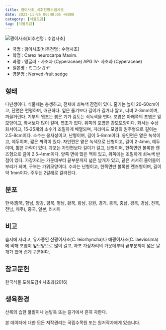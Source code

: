 ```yaml
---
title: 괭이사초_비추천명수염사초
date: 2023-11-05 00:48:05 +0800
category: [식물도감]
tag: [식물도감]
---
```




![괭이사초[비추천명 : 수염사초]](/fileUpload/plants/basic/Cyperaceae/Carex/4467/4467_1_th2.jpg)
- 국명 : 괭이사초[비추천명 : 수염사초]
- 학명 : Carex neurocarpa Maxim.
- 과명 : 앵글러 - 사초과 (Cyperaceae) APG Ⅳ- 사초과 (Cyperaceae)
- 일본명 : ミコシガヤ
- 영문명 : Nerved-fruit sedge


## 형태
다년생이다. 식물체는 총생하고, 전체에 쇠녹색 잔점이 있다. 줄기는 높이 20-60cm이고, 단면은 편평하며, 매끈하다. 잎은 줄기보다 길이가 길거나 짧고, 너비 2-3mm이며, 까끌거린다. 기부의 엽초는 붉은 기가 감도는 쇠녹색을 띤다. 포엽은 아래쪽의 포엽은 잎모양이고, 화서보다 많이 길며, 엽초가 없다. 위쪽의 포엽은 강모모양이다. 화서는 수상화서이고, 15-25개의 소수가 조밀하게 배열되며, 피라미드 모양의 원주형으로 길이는 2.5-8cm이다. 소수는 웅자성이고, 난형이며, 길이 5-8mm이다. 웅인편은 옅은 녹색이고, 예두이며, 짧은 까락이 있다. 자인편은 옅은 녹색으로 난형이고, 길이 2-4mm, 예두이며, 짧은 까락이 있다. 과포는 자인편보다 길이가 길고, 난형이며, 한쪽면만 볼록한 렌즈형으로 길이 2.5-4mm이다. 양쪽 면에 많은 맥이 있고, 위쪽에는 조밀하게 쇠녹색 반점이 있다. 가장자리는 가운데부터 끝부분까지 넓은 날개가 있고, 끝은 서서히 줄어들어 부리가 되며, 구부는 가위모양이다. 수과는 난형이고, 한쪽면만 볼록한 렌즈형이며, 길이 약 1mm이다. 주두는 2갈래로 갈라진다.
## 분포
한국(함북, 함남, 양강, 평북, 평남, 황북, 황남, 강원, 경기, 충북, 충남, 경북, 경남, 전북, 전남, 제주), 중국, 일본, 러시아
## 비고
습지에 자라고, 유사종인 산괭이사초(C. leiorhyncha)나 애괭이사초(C. laevissima)에 비해 포엽이 잎모양으로 많이 길고, 과포 가장자리의 가운데부터 끝부분까지 넓은 날개가 있어 쉽게 구분된다.
## 참고문헌
한국식물 도해도감4 사초과(2016)
## 생육환경
산록의 습한 풀밭이나 논밭둑 또는 길가에서 흔히 자란다.






본 데이터에 대한 모든 저작권리는 국립수목원 또는 원저작자에게 있습니다.
